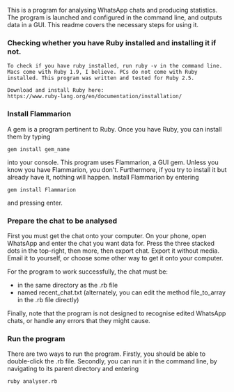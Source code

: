 This is a program for analysing WhatsApp chats and producing statistics. The program is launched and configured in the command line, and outputs data in a GUI. This readme covers the necessary steps for using it.

### Checking whether you have Ruby installed and installing it if not. ###

	To check if you have ruby installed, run ruby -v in the command line. Macs come with Ruby 1.9, I believe. PCs do not come with Ruby installed. This program was written and tested for Ruby 2.5.

	Download and install Ruby here: 
	https://www.ruby-lang.org/en/documentation/installation/


### Install Flammarion ###

A gem is a program pertinent to Ruby. Once you have Ruby, you can install them by typing

	gem install gem_name

into your console. This program uses Flammarion, a GUI gem. Unless you know you have Flammarion, you don't. Furthermore, if you try to install it but already have it, nothing will happen. Install Flammarion by entering

	gem install Flammarion

and pressing enter. 


### Prepare the chat to be analysed ###

First you must get the chat onto your computer. On your phone, open WhatsApp and enter the chat you want data for. Press the three stacked dots in the top-right, then more, then export chat. Export it without media. Email it to yourself, or choose some other way to get it onto your computer.

For the program to work successfully, the chat must be:
- in the same directory as the .rb file
- named recent_chat.txt (alternately, you can edit the method file_to_array in the .rb file directly)

Finally, note that the program is not designed to recognise edited WhatsApp chats, or handle any errors that they might cause. 


### Run the program ###

There are two ways to run the program. Firstly, you should be able to double-click the .rb file. Secondly, you can run it in the command line, by navigating to its parent directory and entering

	ruby analyser.rb 
